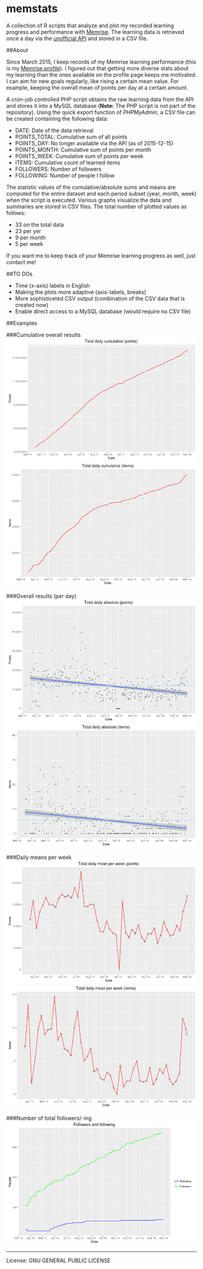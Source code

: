 # memstats

A collection of R scripts that analyze and plot my recorded learning progress and performance with [Memrise](http://www.memrise.com). The learning data is retrieved once a day via the [unofficial API](https://github.com/carpiediem/memrise-enhancement-suite/wiki/Unofficial-Documentation-for-the-Memrise-API) and stored in a CSV file. 

##About

Since March 2015, I keep records of my Memrise learning performance (this is my [Memrise profile](http://www.memrise.com/user/mucx)). I figured out that getting more diverse stats about my learning than the ones available on the profile page keeps me motivated. I can aim for new goals regularly, like rising a certain mean value. For example, keeping the overall mean of points per day at a certain amount.

A cron-job controlled PHP script obtains the raw learning data from the API and stores it into a MySQL database (__Note:__ The PHP script is not part of the repository). Using the quick export function of _PHPMyAdmin_, a CSV file can be created containing the following data:

* DATE:         Date of the data retrieval
* POINTS_TOTAL: Cumulative sum of all points
* POINTS_DAY:   No longer available via the API (as of 2015-12-15)
* POINTS_MONTH: Cumulative sum of points per month
* POINTS_WEEK:  Cumulative sum of points per week
* ITEMS:        Cumulative count of learned items
* FOLLOWERS:    Number of followers
* FOLLOWING:    Number of people I follow

The statistic values of the cumulative/absolute sums and means are computed for the entire dataset and each period subset (year, month, week) when the script is executed. Various graphs visualize the data and summaries are stored in CSV files. The total number of plotted values as follows:

* 33 on the total data
* 23 per yer
* 9 per month
* 5 per week

If you want me to keep track of your Memrise learning progress as well, just contact me!

##TO DOs

* Time (x-axis) labels in English
* Making the plots more adaptive (axis-labels, breaks)
* More sophisticeted CSV output (combination of the CSV data that is created now)
* Enable direct access to a MySQL database (would require no CSV file)

##Examples

###Cumulative overall results
![Total points](./output/plots/total/daily_cum_points.png)
![Total items](./output/plots/total/daily_cum_items.png)

###Overall results (per day)
![Points per day](./output/plots/total/daily_abs_points.png)
![Items per day](./output/plots/total/daily_abs_items.png)

###Daily means per week
![Points per day](./output/plots/total/daily_mean_per_week_points.png)
![Items per day](./output/plots/total/daily_mean_per_week_items.png)

###Number of total followers/-ing
![Total followers/-ing](./output/plots/total/followersing.png)

* * *
License: GNU GENERAL PUBLIC LICENSE